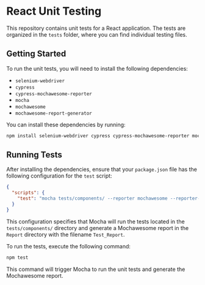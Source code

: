# React Unit Testing

This repository contains unit tests for a React application. The tests are organized in the `tests` folder, where you can find individual testing files.

## Getting Started

To run the unit tests, you will need to install the following dependencies:

- `selenium-webdriver`
- `cypress`
- `cypress-mochawesome-reporter`
- `mocha`
- `mochawesome`
- `mochawesome-report-generator`

You can install these dependencies by running:

```bash
npm install selenium-webdriver cypress cypress-mochawesome-reporter mocha mochawesome mochawesome-report-generator --save-dev
```

## Running Tests

After installing the dependencies, ensure that your `package.json` file has the following configuration for the `test` script:

```json
{
  "scripts": {
    "test": "mocha tests/components/ --reporter mochawesome --reporter-options reportDir=Report,reportFilename=Test_Report"
  }
}
```

This configuration specifies that Mocha will run the tests located in the `tests/components/` directory and generate a Mochawesome report in the `Report` directory with the filename `Test_Report`.

To run the tests, execute the following command:

```bash
npm test
```

This command will trigger Mocha to run the unit tests and generate the Mochawesome report.

